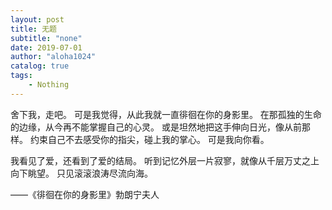 ```yaml
---
layout: post
title: 无题
subtitle: "none"
date: 2019-07-01
author: "aloha1024"
catalog: true
tags:
    - Nothing
---
```


舍下我，走吧。
可是我觉得，从此我就一直徘徊在你的身影里。
在那孤独的生命的边缘，从今再不能掌握自己的心灵。
或是坦然地把这手伸向日光，像从前那样。
约束自己不去感受你的指尖，碰上我的掌心。
可是我向你看。

我看见了爱，还看到了爱的结局。
听到记忆外层一片寂寥，就像从千层万丈之上向下眺望。
只见滚滚浪涛尽流向海。

——《徘徊在你的身影里》勃朗宁夫人
